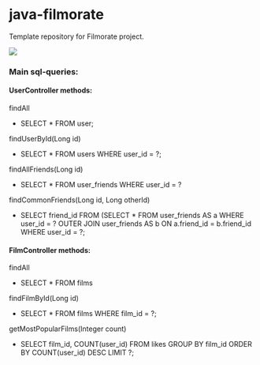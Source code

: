 # java-filmorate
Template repository for Filmorate project.

![](../java-filmorate/QuickDBD-export.png)

### Main sql-queries:

#### UserController methods:
findAll 
- SELECT * FROM user;

findUserById(Long id) 
- SELECT * FROM users WHERE user_id = ?;

findAllFriends(Long id) 
- SELECT * FROM user_friends WHERE user_id = ?

findCommonFriends(Long id, Long otherId) 
- SELECT friend_id FROM (SELECT * FROM user_friends AS a WHERE user_id = ?
OUTER JOIN user_friends AS b ON a.friend_id = b.friend_id WHERE 
user_id = ?;

#### FilmController methods:
findAll
- SELECT * FROM films

findFilmById(Long id)
- SELECT * FROM films WHERE film_id = ?;

getMostPopularFilms(Integer count)
- SELECT film_id, COUNT(user_id) FROM likes GROUP BY film_id ORDER BY
  COUNT(user_id) DESC LIMIT ?;

